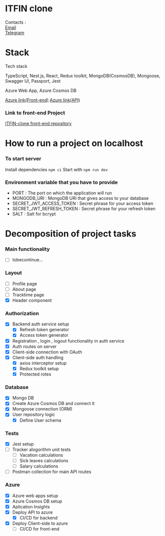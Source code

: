 # ITFIN clone

Contacts :<br/>
<a href="mailto:olehmuz87@gmail.com">Email</a><br/>
<a href="https://t.me/alegmuz" target="_blank">Telegram</a>

# Stack

Tech stack

TypeScript, Nest.js, React, Redux toolkit, MongoDB(CosmosDB), Mongoose, Swagger UI, Passport, Jest

Azure Web App, Azure Cosmos DB

<a href="https://itfin-react.azurewebsites.net/" target="_blank">Azure link(Front-end)</a>
<a href="https://itfin-back.azurewebsites.net/" target="_blank">Azure link(API)</a>

### Link to front-end Project
<a href="https://github.com/Olehmuz/timetracker-front-end" target="_blank">ITFIN-clone front-end repository</a>

# How to run a project on localhost 
### To start server
Install dependencies `npm ci`
Start with `npm run dev`
### Environment variable that you have to provide

* PORT : The port on which the application will run
* MONGODB_URI : MongoDB URI that gives access to your database
* SECRET_JWT_ACCESS_TOKEN : Secret phrase for your access token
* SECRET_JWT_REFRESH_TOKEN : Secret phrase for your refresh token
* SALT : Salt for bcrypt

# Decomposition of project tasks
### Main functionality

- [ ] tobecontinue...

### Layout 

- [ ] Profile page
- [ ] About page
- [ ] Tracktime page
- [x] Header component

### Authorization
    
- [x] Backend auth service setup
    - [x] Refresh token generator
    - [x] Access token generator
- [x] Registration , login , logout functionality in auth service
- [x] Auth routes on server
- [x] Client-side connection with OAuth
- [x] Client-side auth handling
	- [x] axios interceptor setup
	- [x] Redux toolkit setup
	- [x] Protected rotes
### Database

- [x] Mongo DB
- [x] Create Azure Cosmos DB and connect it
- [x] Mongoose connection (ORM) 
- [x] User repository logic
	- [x] Define User schema
### Tests

- [x] Jest setup
- [ ] Tracker alogorithm unit tests
	- [ ] Vacation calculations 
	- [ ] Sick leaves calculations 
	- [ ] Salary calculations 
- [ ] Postman collection for main API routes
### Azure

- [x] Azure web apps setup
- [x] Azure Cosmos DB setup
- [x] Aplication Insights
- [x] Deploy API to azure
	- [x] CI/CD for backend
- [x] Deploy Client-side to azure
	- [ ] CI/CD for front-end